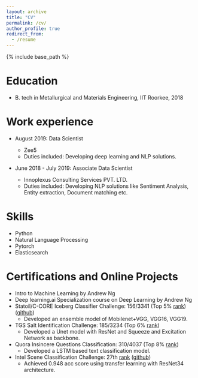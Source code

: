 ```yaml
---
layout: archive
title: "CV"
permalink: /cv/
author_profile: true
redirect_from:
  - /resume
---
```


{% include base_path %}

Education
======
* B. tech in Metallurgical and Materials Engineering, IIT Roorkee, 2018

Work experience
======
* August 2019: Data Scientist
  * Zee5
  * Duties included: Developing deep learning and NLP solutions.

* June 2018 - July 2019: Associate Data Scientist
  * Innoplexus Consulting Services PVT. LTD.
  * Duties included: Developing NLP solutions like Sentiment Analysis, Entity extraction, Document matching etc.
  
Skills
======
* Python
* Natural Language Processing
* Pytorch
* Elasticsearch

Certifications and Online Projects
==================================
* Intro to Machine Learning by Andrew Ng
* Deep learning.ai Specialization course on Deep Learning by Andrew Ng
* Statoil/C-CORE Iceberg Classifier Challenge: 156/3341 (Top 5% [rank](https://www.kaggle.com/mukeshiitr)) ([github](https://github.com/mukesh-mehta/Kaggle-Statoil))
  * Developed an ensemble model of Mobilenet+VGG, VGG16, VGG19.
* TGS Salt Identification Challenge: 185/3234 (Top 6% [rank](https://www.kaggle.com/mukeshiitr))
  * Developed a Unet model with ResNet and Squeeze and Excitation Network as backbone.
* Quora Insincere Questions Classification: 310/4037 (Top 8% [rank](https://www.kaggle.com/mukeshiitr))
  * Developed a LSTM based text classification model.
* Intel Scene Classification Challenge: 27th [rank](https://www.analyticsvidhya.com/user/mukesh_kumar06/) ([github](https://github.com/mukesh-mehta/Intel_scene_classification))
  * Achieved 0.948 acc score using transfer learning with ResNet34 architecture.
